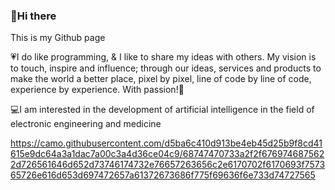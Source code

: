 ### 👋Hi there 
This is my Github page

💗I do like programming, & I like to share my ideas with others. My vision is to touch, inspire and influence; through our ideas, services and products to make the world a better place, pixel by pixel, line of code by line of code, experience by experience. With passion!🙏

💻I am interested in the development of artificial intelligence in the field of electronic engineering and medicine

https://camo.githubusercontent.com/d5ba6c410d913be4eb45d25b9f8cd41615e9dc64a3a1dac7a00c3a4d36ce04c9/68747470733a2f2f6769746875622d726561646d652d73746174732e76657263656c2e6170702f6170693f757365726e616d653d697472657a61372673686f775f69636f6e733d74727565
